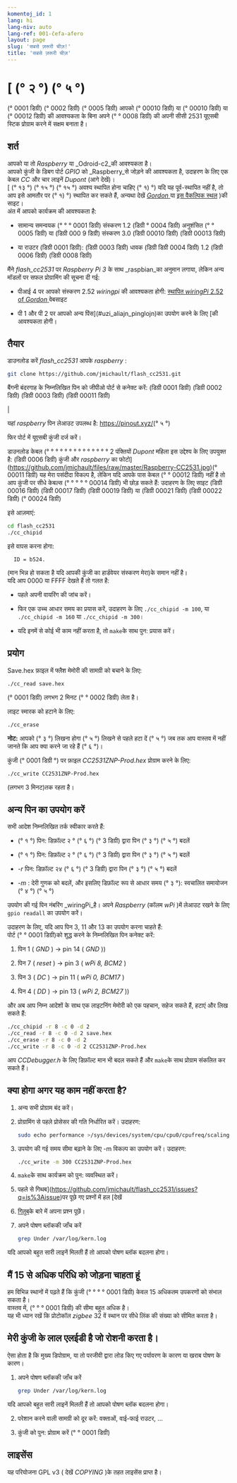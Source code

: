 ```yaml
---
komentoj_id: 1
lang: hi
lang-niv: auto
lang-ref: 001-ĉefa-afero
layout: page
slug: 'सबसे ज़रूरी चीज़!'
title: 'सबसे ज़रूरी चीज़'
---
```


# [ (° २ °) (° ५ °)
(° 0001 डिग्री) (° 0002 डिग्री) (° 0005 डिग्री) आपको (° 00010 डिग्री) या (° 00010 डिग्री) या (° 00012 डिग्री) की आवश्यकता के बिना अपने (° ° 0008 डिग्री) की अपनी सीसी 2531 यूएसबी स्टिक प्रोग्राम करने में सक्षम बनाता है।  

## शर्त
आपको या तो _Raspberry_ या _Odroid-c2_की आवश्यकता है।  
आपको कुंजी के डिबग पोर्ट _GPIO_ को _Raspberry_से जोड़ने की आवश्यकता है, उदाहरण के लिए एक केबल _CC_ और चार लाइनें _Dupont_ (आगे देखें)।   
[ (° १३ °) (° १५ °) (° १५ °) अवश्य स्थापित होना चाहिए (° १) °) यदि यह पूर्व-स्थापित नहीं है, तो आप इसे आमतौर पर (° १) °) स्थापित कर सकते हैं, अन्यथा देखें [ _Gordon_ ](http://wiringpi.com/) या [इस वैकल्पिक स्थल](https://github.com/WiringPi/WiringPi) \)की साइट।  
अंत में आपको कार्यक्रम की आवश्यकता है:

* सामान्य समन्वयक (° ° ° 0001 डिग्री) संस्करण 1.2 (डिग्री ° 0004 डिग्री) अनुशंसित (° ° 0005 डिग्री) या (डिग्री 000 9 डिग्री) संस्करण 3.0 (डिग्री 00010 डिग्री) (डिग्री 00013 डिग्री)


* या राउटर (डिग्री 0001 डिग्री): (डिग्री 0003 डिग्री) धावक (डिग्री डिग्री 0004 डिग्री) 1.2 (डिग्री 0006 डिग्री) (डिग्री 0008 डिग्री)



मैंने _flash\_cc2531_ पर _Raspberry Pi 3_ के साथ _raspbian_का अनुमान लगाया, लेकिन अन्य मॉडलों पर सफल प्रोग्रामिंग की सूचना दी गई:

 * पीआई 4 पर आपको संस्करण 2.52 _wiringpi_ की आवश्यकता होगी:  [स्थापित _wiringPi_ 2.52 of _Gordon_ ](http://wiringpi.com/wiringpi-updated-to-2-52-for-the-raspberry-pi-4b/)वेबसाइट


 * पी 1 और पी 2 पर आपको अन्य पिंस](#uzi_aliajn_pinglojn)का उपयोग करने के लिए [की आवश्यकता होगी।



## तैयार

डाउनलोड करें _flash\_cc2531_ आपके _raspberry_ :
```bash
git clone https://github.com/jmichault/flash_cc2531.git
```

बैंगनी बंदरगाह के निम्नलिखित पिन को जीपीओ पोर्ट से कनेक्ट करें: (डिग्री 0001 डिग्री) (डिग्री 0002 डिग्री) (डिग्री 0003 डिग्री) (डिग्री 00011 डिग्री)

|  

यहां _raspberry_ पिन लेआउट उपलब्ध है: <https://pinout.xyz/>(° ५ °)


फिर पोर्ट में यूएसबी कुंजी दर्ज करें।  

डाउनलोड केबल (° ° ° ° ° ° ° ° ° ° ° ° ° ° 2 पंक्तियों _Dupont_ महिला इस उद्देश्य के लिए उपयुक्त है:
(डिग्री 0006 डिग्री) कुंजी और _raspberry_ का फोटो](https://github.com/jmichault/files/raw/master/Raspberry-CC2531.jpg)(° 00011 डिग्री) यह मेरा पसंदीदा विकल्प है, लेकिन यदि आपके पास केबल (° ° 00012 डिग्री) नहीं है तो आप कुंजी पर सीधे केबल्स (° ° ° ° ° 00014 डिग्री) भी छोड़ सकते हैं: उदाहरण के लिए साइट (डिग्री 00016 डिग्री) (डिग्री 00017 डिग्री) (डिग्री 00019 डिग्री) या (डिग्री 00021 डिग्री) (डिग्री 00022 डिग्री) (° 00024 डिग्री)


इसे आज़माएं:
```bash
cd flash_cc2531
./cc_chipid
```
इसे वापस करना होगा:
```
  ID = b524.
```
(मान भिन्न हो सकता है यदि आपकी कुंजी का हार्डवेयर संस्करण मेरा)के समान नहीं है।  
यदि आप 0000 या FFFF देखते हैं तो गलत है:

 * पहले अपनी वायरिंग की जांच करें।


 * फिर एक उच्च आधार समय का प्रयास करें, उदाहरण के लिए `./cc_chipid -m 100`, या `./cc_chipid -m 160` या `./cc_chipid -m 300`।


 * यदि इनमें से कोई भी काम नहीं करता है, तो `make`के साथ पुन: प्रयास करें।



## प्रयोग
Save.hex फ़ाइल में फ्लैश मेमोरी की सामग्री को बचाने के लिए:
```bash
./cc_read save.hex
```
(° 0001 डिग्री) लगभग 2 मिनट (° ° 0002 डिग्री) लेता है।  

लाइट स्मारक को हटाने के लिए:
```bash
./cc_erase
```
**नोट:** आपको (° ३ °) लिखना होगा (° ५ °) लिखने से पहले हटा दें (° ५ °) जब तक आप वास्तव में नहीं जानते कि आप क्या करने जा रहे हैं (° ६ °)।

कुंजी (° 0001 डिग्री °) पर फ़ाइल _CC2531ZNP-Prod.hex_ प्रोग्राम करने के लिए:
```bash
./cc_write CC2531ZNP-Prod.hex
```
(लगभग 3 मिनट)तक रहता है।

<a id="uzi_aliajn_pinglojn"></a>

## अन्य पिन का उपयोग करें

सभी आदेश निम्नलिखित तर्क स्वीकार करते हैं:

 * (° १ °) पिन: डिफ़ॉल्ट २ ° (° ६ °) (° 3 डिग्री) द्वारा पिन (° ३ °) (° ५ °) बदलें


 * (° १ °) पिन: डिफ़ॉल्ट २ ° (° ६ °) (° 3 डिग्री) द्वारा पिन (° ३ °) (° ५ °) बदलें


 * _-r_ पिन: डिफ़ॉल्ट २४ (° ६ °) (° 3 डिग्री) द्वारा पिन (° ३ °) (° ५ °) बदलें


 * _-m_ : देरी गुणक को बदलें, और इसलिए डिफ़ॉल्ट रूप से आधार समय (° ३ °): स्वचालित समायोजन (° ४ °) (° ५ °)



उपयोग की गई पिन नंबरिंग _wiringPi_है। अपने _Raspberry_ (कॉलम _wPi_ )में लेआउट रखने के लिए `gpio readall` का उपयोग करें।

उदाहरण के लिए, यदि आप पिन 3, 11 और 13 का उपयोग करना चाहते हैं:  
पोर्ट (° ° 0001 डिग्री)को शुद्ध करने के निम्नलिखित पिन कनेक्ट करें:

 1. पिन 1 ( _GND_ ) -> pin 14 ( _GND_ ))


 2. पिन 7 ( _reset_ ) -> pin 3 ( _wPi 8, BCM2_ )


 3. पिन 3 ( _DC_ ) -> pin 11 ( _wPi 0, BCM17_ )


 4. पिन 4 ( _DD_ ) -> pin 13 ( _wPi 2, BCM27_ ))



और अब आप निम्न आदेशों के साथ एक लाइटनिंग मेमोरी को एक पहचान, सहेज सकते हैं, हटाएं और लिख सकते हैं:
```bash
./cc_chipid -r 8 -c 0 -d 2
./cc_read -r 8 -c 0 -d 2 save.hex
./cc_erase -r 8 -c 0 -d 2
./cc_write -r 8 -c 0 -d 2 CC2531ZNP-Prod.hex
```

आप _CCDebugger.h_ के लिए डिफ़ॉल्ट मान भी बदल सकते हैं और `make`के साथ प्रोग्राम संकलित कर सकते हैं।

## क्या होगा अगर यह काम नहीं करता है?

1. अन्य सभी प्रोग्राम बंद करें।


2. प्रोग्रामिंग से पहले प्रोसेसर की गति निर्धारित करें। उदाहरण:



   ```bash
   sudo echo performance >/sys/devices/system/cpu/cpu0/cpufreq/scaling_governor
   ```
3. उपयोग की गई समय सीमा बढ़ाने के लिए -m विकल्प का उपयोग करें। उदाहरण:



   ```bash
   ./cc_write -m 300 CC2531ZNP-Prod.hex
   ```
4.  `make`के साथ कार्यक्रम को पुन: व्यवस्थित करें।



5. पहले से गिथब](https://github.com/jmichault/flash_cc2531/issues?q=is%3Aissue)पर पूछे गए प्रश्नों में हल [देखें



6.  [गितुब](https://github.com/jmichault/flash_cc2531/issues/new/choose)के बारे में अपना प्रश्न पूछें।



7. अपने पोषण ब्लॉककी जाँच करें


    
   ```bash
   grep Under /var/log/kern.log
   ```
यदि आपको बहुत सारी लाइनें मिलती हैं तो आपको पोषण ब्लॉक बदलना होगा।  

## मैं 15 से अधिक परिधि को जोड़ना चाहता हूं
हम विभिन्न स्थानों में पढ़ते हैं कि कुंजी (° ° ° ° 0001 डिग्री) केवल 15 अधिकतम उपकरणों को संभाल सकता है।   
वास्तव में, (° ° ° 0001 डिग्री) की सीमा बहुत अधिक है।   
यह भी ध्यान रखें कि प्रोटोकॉल _zigbee_ 32 वें स्थान पर सीधे लिंक की संख्या को सीमित करता है।  

## मेरी कुंजी के लाल एलईडी है जो रोशनी करता है।
ऐसा होता है कि मुख्य डिपोग्राम, या तो परजीवी द्वारा लोड किए गए पर्यावरण के कारण या खराब पोषण के कारण।  

1. अपने पोषण ब्लॉककी जाँच करें


    
   ```bash
   grep Under /var/log/kern.log
   ```
यदि आपको बहुत सारी लाइनें मिलती हैं तो आपको पोषण ब्लॉक बदलना होगा।  

2. परेशान करने वाली सामग्री को दूर करें: वक्ताओं, वाई-फाई राउटर, ...



3. कुंजी को पुन: प्रोग्राम करें (° ° 0001 डिग्री)


 


## लाइसेंस

यह परियोजना GPL v3 ( देखें _COPYING_ )के तहत लाइसेंस प्राप्त है।
